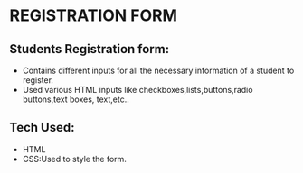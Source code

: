 # REGISTRATION FORM
## Students Registration form:
+ Contains different inputs for all the necessary information of a student to register.
+ Used various HTML inputs like checkboxes,lists,buttons,radio buttons,text boxes, text,etc..
## Tech Used:
+ HTML
+ CSS:Used to style the form.
